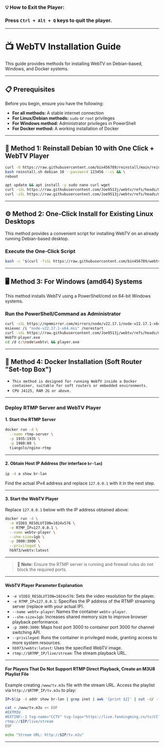 ### 💡 How to Exit the Player:
### Press `Ctrl + Alt + Q` keys to quit the player.
---
# 📺 WebTV Installation Guide

This guide provides methods for installing WebTV on Debian-based, Windows, and Docker systems.

---

## 📋 Prerequisites

Before you begin, ensure you have the following:

* **For all methods:** A stable internet connection
* **For Linux/Debian methods:** `sudo` or `root` privileges
* **For Windows method:** Administrator privileges in PowerShell
* **For Docker method:** A working installation of Docker

---

## 🐧 Method 1: Reinstall Debian 10 with One Click + WebTV Player

```bash
curl -O https://raw.githubusercontent.com/bin456789/reinstall/main/reinstall.sh && \
bash reinstall.sh debian 10 --password 123456 --ci && \
reboot
```
```bash
apt update && apt install -y sudo nano curl wget
curl -sSL https://raw.githubusercontent.com/Joe9513j/webtv/refs/heads/main/webtv-min.zip -o webtv-min.zip
curl -sSL https://raw.githubusercontent.com/Joe9513j/webtv/refs/heads/main/setup-debian-webtv-only.sh | bash
```

---

## ⚙️ Method 2: One-Click Install for Existing Linux Desktops

This method provides a convenient script for installing WebTV on an already running Debian-based desktop.

### Execute the One-Click Script

```bash
bash -c "$(curl -fsSL https://raw.githubusercontent.com/bin456789/webtv/main/install.sh)"
```

---

## 🖥️ Method 3: For Windows (amd64) Systems

This method installs WebTV using a PowerShell/cmd on 64-bit Windows systems.

### Run the PowerShell/Command as Administrator

```bash
curl -sSL https://npmmirror.com/mirrors/node/v22.17.1/node-v22.17.1-x64.msi -o node-v22.17.1-x64.msi
msiexec /i "node-v22.17.1-x64.msi" /norestart
curl -sSL https://raw.githubusercontent.com/Joe9513j/webtv/refs/heads/main/WebTV-player.exe -o WebTV-player.exe
WebTV-player.exe
cd /d c:\node\webtv\ && player.exe
```

---

## 🐳 Method 4: Docker Installation (Soft Router "Set-top Box")

* `This method is designed for running WebTV inside a Docker container, suitable for soft routers or embedded environments.`
* `CPU J4125, RAM 2G or above.`
---

### Deploy RTMP Server and WebTV Player

#### 1. Start the RTMP Server

```bash
docker run -d \
  --name rtmp-server \
  -p 1935:1935 \
  -p 1980:80 \
  tiangolo/nginx-rtmp
```

---

#### 2. Obtain Host IP Address (for interface `br-lan`)

```bash
ip -4 a show br-lan
```

Find the actual IPv4 address and replace `127.0.0.1` with it in the next step.

---

#### 3. Start the WebTV Player

Replace `127.0.0.1` below with the IP address obtained above:

```bash
docker run -d \
  -e VIDEO_RESOLUTION=1024x576 \
  -e RTMP_IP=127.0.0.1 \
  --name webtv-player \
  --shm-size=1gb \
  -p 3000:3000 \
  --privileged \
  hb973/webtv:latest
```

---

> 📌 **Note:** Ensure the RTMP server is running and firewall rules do not block the required ports.

---

#### WebTV Player Parameter Explanation

* `-e VIDEO_RESOLUTION=1024x576`: Sets the video resolution for the player.
* `-e RTMP_IP=127.0.0.1`: Specifies the IP address of the RTMP streaming server (replace with your actual IP).
* `--name webtv-player`: Names the container `webtv-player`.
* `--shm-size=1gb`: Increases shared memory size to improve browser playback performance.
* `-p 3000:3000`: Maps host port 3000 to container port 3000 for channel switching API.
* `--privileged`: Runs the container in privileged mode, granting access to more system resources.
* `hb973/webtv:latest`: Uses the specified WebTV image.
* `rtmp://$RTMP_IP/live/stream`: The stream playback URL.

---

#### For Players That Do Not Support RTMP Direct Playback, Create an M3U8 Playlist File

Example creating `/www/tv.m3u` file with the stream URL. Access the playlist via `http://$RTMP_IP/tv.m3u` to play:

```bash
IP=$(ip -4 addr show br-lan | grep inet | awk '{print $2}' | cut -d/ -f1)

cat > /www/tv.m3u << EOF
#EXTM3U
#EXTINF:-1 tvg-name="CCTV" tvg-logo="https://live.fanmingming.cn/tv/CCTV6.png" group-title="webTV",CCTV
rtmp://$IP/live/stream
EOF

echo "Stream URL: http://$IP/tv.m3u"
```

---

